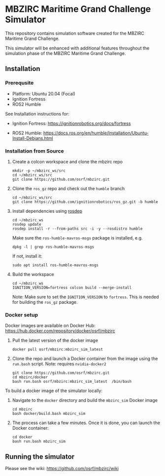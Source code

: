 # MBZIRC Maritime Grand Challenge Simulator

This repository contains simulation software created for the
MBZIRC Maritime Grand Challenge.

This simulator will be enhanced with additional features throughout the simulation phase of the MBZIRC Maritime Grand Challenge.

## Installation

### Prerequsite

* Platform: Ubuntu 20.04 (Focal)
* Ignition Fortress
* ROS2 Humble

See Installation instructions for:

* Ignition Fortress: https://ignitionrobotics.org/docs/fortress

* ROS2 Humble:  https://docs.ros.org/en/humble/Installation/Ubuntu-Install-Debians.html


### Installation from Source

1. Create a colcon workspace and clone the mbzirc repo

    ```
    mkdir -p ~/mbzirc_ws/src
    cd ~/mbzirc_ws/src
    git clone https://github.com/osrf/mbzirc.git
    ```

1. Clone the `ros_gz` repo and check out the `humble` branch

    ```
    cd ~/mbzirc_ws/src
    git clone https://github.com/ignitionrobotics/ros_gz.git -b humble
    ```

1. Install dependencies using [rosdep](https://docs.ros.org/en/humble/Installation/Ubuntu-Install-Binary.html#installing-and-initializing-rosdep)

    ```
    cd ~/mbzirc_ws
    rosdep update
    rosdep install -r --from-paths src -i -y --rosdistro humble
    ```

    Make sure the `ros-humble-mavros-msgs` package is installed, e.g.

    ```
    dpkg -l | grep ros-humble-mavros-msgs
    ```

    If not, install it:

    ```
    sudo apt install ros-humble-mavros-msgs
    ```

1. Build the workspace

    ```
    cd ~/mbzirc_ws
    IGNITION_VERSION=fortress colcon build --merge-install
    ```

    Note: Make sure to set the `IGNITION_VERSION` to `fortress`. This is needed for building the `ros_gz` package.

### Docker setup

Docker images are available on Docker Hub: https://hub.docker.com/repository/docker/osrf/mbzirc

1. Pull the latest version of the docker image

    ```
    docker pull osrf/mbzirc:mbzirc_sim_latest
    ```

1. Clone the repo and launch a Docker container from the image using the `run.bash` script. Note: requires `nvidia-docker2`

    ```
    git clone https://github.com/osrf/mbzirc.git
    cd mbzirc/docker
    bash run.bash osrf/mbzirc:mbzirc_sim_latest  /bin/bash
    ```

To build a docker image of the simulator locally:


1. Navigate to the `docker` directory and build the `mbzirc_sim` Docker image

    ```
    cd mbzirc
    bash docker/build.bash mbzirc_sim
    ```

1.  The process can take a few minutes. Once it is done, you can launch the
 Docker container:

    ```
    cd docker
    bash run.bash mbzirc_sim
    ```

## Running the simulator

Please see the wiki:  https://github.com/osrf/mbzirc/wiki

